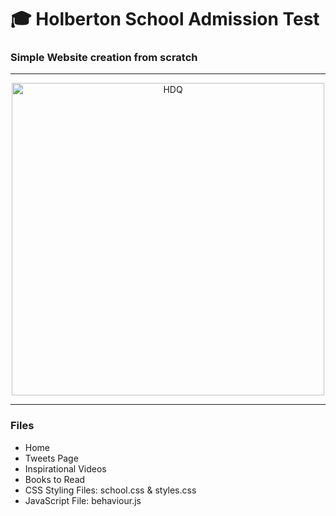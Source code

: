 # :mortar_board: Holberton School Admission Test

### Simple Website creation from scratch

---

<p align="center">
  <img src="https://user-images.githubusercontent.com/115344057/235428581-2e97d250-139a-4fe7-ba46-f8d8dd7cab6d.png" alt="HDQ" width="500">
</p>

---

### Files

- Home
- Tweets Page
- Inspirational Videos
- Books to Read
- CSS Styling Files: school.css & styles.css
- JavaScript File: behaviour.js
